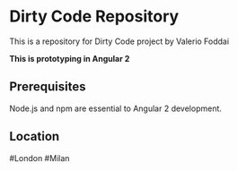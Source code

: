 # Dirty Code Repository

This is a repository for Dirty Code project by Valerio Foddai

**This is prototyping in Angular 2**

## Prerequisites

Node.js and npm are essential to Angular 2 development.

## Location

#London #Milan 
